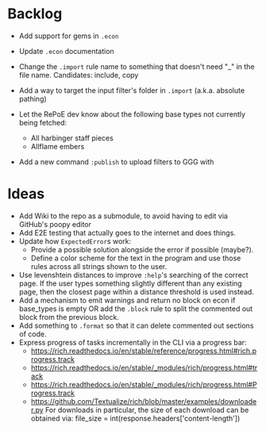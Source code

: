# Backlog
* Add support for gems in `.econ`
* Update `.econ` documentation

* Change the `.import` rule name to something that doesn't need "_" in the file name. Candidates: include, copy
* Add a way to target the input filter's folder in `.import` (a.k.a. absolute pathing)

* Let the RePoE dev know about the following base types not currently being fetched:
    - All harbinger staff pieces
    - Allflame embers

* Add a new command `:publish` to upload filters to GGG with

# Ideas
* Add Wiki to the repo as a submodule, to avoid having to edit via GitHub's poopy editor
* Add E2E testing that actually goes to the internet and does things.
* Update how `ExpectedError`s work:
    - Provide a possible solution alongside the error if possible (maybe?).
    - Define a color scheme for the text in the program and use those rules across all strings shown to the user.
* Use levenshtein distances to improve `:help`'s searching of the correct page.
    If the user types something slightly different than any existing page, then the closest page within a distance threshold is used instead.
* Add a mechanism to emit warnings and return no block on econ if base_types is empty OR add the `.block` rule to split the commented out block from the previous block.
* Add something to `.format` so that it can delete commented out sections of code.
* Express progress of tasks incrementally in the CLI via a progress bar:
    - https://rich.readthedocs.io/en/stable/reference/progress.html#rich.progress.track
    - https://rich.readthedocs.io/en/stable/_modules/rich/progress.html#track
    - https://rich.readthedocs.io/en/stable/_modules/rich/progress.html#Progress.track
    - https://github.com/Textualize/rich/blob/master/examples/downloader.py
    For downloads in particular, the size of each download can be obtained via:
        file_size = int(response.headers['content-length'])